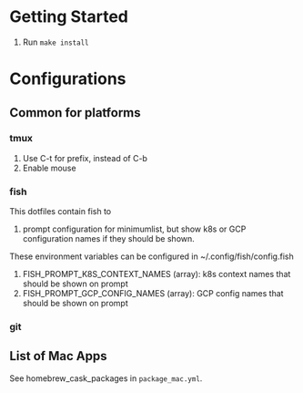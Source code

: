 # Getting Started
1. Run `make install`


# Configurations
## Common for platforms
### tmux
1. Use C-t for prefix, instead of C-b
2. Enable mouse

### fish
This dotfiles contain fish to
1. prompt configuration for minimumlist, but show k8s or GCP configuration names if they should be shown.

These environment variables can be configured in ~/.config/fish/config.fish
1. FISH_PROMPT_K8S_CONTEXT_NAMES (array): k8s context names that should be shown on prompt
2. FISH_PROMPT_GCP_CONFIG_NAMES (array): GCP config names that should be shown on prompt

### git


## List of Mac Apps
See homebrew_cask_packages in `package_mac.yml`.
